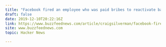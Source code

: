 ```yaml
---
title: "Facebook fired an employee who was paid bribes to reactivate banned ad accounts"
draft: false
date: 2019-12-10T20:22:16Z
link: https://www.buzzfeednews.com/article/craigsilverman/facebook-fired-employee-bribed-ads-inc?utm_medium=RSS&utm_source=hune
site: www.buzzfeednews.com
topic: Hacker News  

---
```

